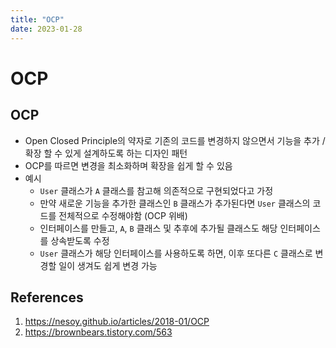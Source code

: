 ```yaml
---
title: "OCP"
date: 2023-01-28
---
```


# OCP

## OCP

- Open Closed Principle의 약자로 기존의 코드를 변경하지 않으면서 기능을 추가 / 확장 할 수 있게 설계하도록 하는 디자인 패턴
- OCP를 따르면 변경을 최소화하며 확장을 쉽게 할 수 있음
- 예시
  - `User` 클래스가 `A` 클래스를 참고해 의존적으로 구현되었다고 가정
  - 만약 새로운 기능을 추가한 클래스인 `B` 클래스가 추가된다면 `User` 클래스의 코드를 전체적으로 수정해야함 (OCP 위배)
  - 인터페이스를 만들고, `A`, `B` 클래스 및 추후에 추가될 클래스도 해당 인터페이스를 상속받도록 수정
  - `User` 클래스가 해당 인터페이스를 사용하도록 하면, 이후 또다른 `C` 클래스로 변경할 일이 생겨도 쉽게 변경 가능

## References

1. https://nesoy.github.io/articles/2018-01/OCP
2. https://brownbears.tistory.com/563
